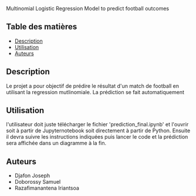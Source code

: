 Multinomial Logistic Regression Model to predict football outcomes
## Table des matières
* [Description](#Description)
* [Utilisation](#Utilisation) 
* [Auteurs](#Auteurs) 

## Description
Le projet a pour objectif de prédire le résultat d'un match de football en utilisant la regression mutlinomiale.
La prédiction se fait automatiquement

## Utilisation
l'utilisateur doit juste télécharger le fichier 'prediction_final.ipynb' et l'ouvrir soit à partir de Jupyternotebook soit directement à partir de Python.
Ensuite il devra suivre les instructions indiquées puis lancer le code et la prédiction sera affichée dans un diagramme à la fin.


## Auteurs
* Djafon Joseph
* Doborossy Samuel
* Razafimanantena Iriantsoa

